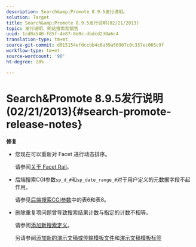 ```yaml
---
description: Search&amp;Promote 8.9.5发行说明。
solution: Target
title: Search&amp;Promote 8.9.5发行说明(02/21/2013)
topic: 发行说明、网站搜索和销售
uuid: 1cd8a540-f85f-4e87-8e0c-dbdcd230a6c4
translation-type: tm+mt
source-git-commit: d015154efdccbb4c6a39a56907c0c337ec065c9f
workflow-type: tm+mt
source-wordcount: '90'
ht-degree: 28%

---
```



# Search&amp;Promote 8.9.5发行说明(02/21/2013){#search-promote-release-notes}

**修复**

* 您现在可以重新对 Facet 进行动态排序。

   请参阅[关于 Facet Rail](../c-about-design-menu/c-about-facet-rails.md#concept_1FDC8BCDFFC84A0889DA670F63D5F6DB)。

* 后端搜索CGI参数`sp_d_#`和`sp_date_range_#`对于用户定义的元数据字段不起作用。

   请参见[后端搜索CGI参数](../c-appendices/c-cgiparameters.md#reference_582E85C3886740C98FE88CA9DF7918E8)中的表6和表8。

* 删除重复项问题曾导致搜索结果计数与指定的计数不相等。

   请参阅[添加新搜索定义](../c-about-settings-menu/c-about-searching-menu.md#task_98D3A168AB5D4F30A1ADB6E0D48AB648)。

   另请参阅[添加新的演示文稿或传输模板文件](../c-about-design-menu/c-about-templates.md#task_73199757B6E748CAA604902FF913F012)和[演示文稿模板标签](../c-appendices/c-templates.md#reference_F1BBF616BCEC4AD7B2548ECD3CA74C64)

